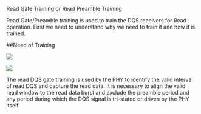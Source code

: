 Read Gate Training or Read Preamble Training

Read Gate/Preamble training is used to train the DQS receivers for Read operation. First we need to understand why we need to train it and how it is trained. 

##Need of Training

![](../images/writeleveling/flybytopology.drawio)

![](../images/writeleveling/flybytopology.drawio)


The read DQS gate training is used by the PHY to identify the valid interval of read DQS and capture the read data. It is necessary to align the valid read window to the read data burst and exclude the preamble period and any period during which the DQS signal is tri-stated or driven by the PHY itself.
